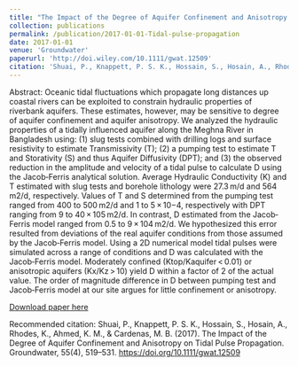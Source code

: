 ```yaml
---
title: "The Impact of the Degree of Aquifer Confinement and Anisotropy on Tidal Pulse Propagation"
collection: publications
permalink: /publication/2017-01-01-Tidal-pulse-propagation
date: 2017-01-01
venue: '﻿Groundwater'
paperurl: '﻿http://doi.wiley.com/10.1111/gwat.12509'
citation: '﻿Shuai, P., Knappett, P. S. K., Hossain, S., Hosain, A., Rhodes, K., Ahmed, K. M., &amp; Cardenas, M. B. (2017). The Impact of the Degree of Aquifer Confinement and Anisotropy on Tidal Pulse Propagation. Groundwater, 55(4), 519–531. https://doi.org/10.1111/gwat.12509'
---
```

Abstract: Oceanic tidal fluctuations which propagate long distances up coastal rivers can be exploited to constrain hydraulic properties of riverbank aquifers. These estimates, however, may be sensitive to degree of aquifer confinement and aquifer anisotropy. We analyzed the hydraulic properties of a tidally influenced aquifer along the Meghna River in Bangladesh using: (1) slug tests combined with drilling logs and surface resistivity to estimate Transmissivity (T); (2) a pumping test to estimate T and Storativity (S) and thus Aquifer Diffusivity (DPT); and (3) the observed reduction in the amplitude and velocity of a tidal pulse to calculate D using the Jacob‐Ferris analytical solution. Average Hydraulic Conductivity (K) and T estimated with slug tests and borehole lithology were 27.3 m/d and 564 m2/d, respectively. Values of T and S determined from the pumping test ranged from 400 to 500 m2/d and 1 to 5 × 10−4, respectively with DPT ranging from 9 to 40 × 105 m2/d. In contrast, D estimated from the Jacob‐Ferris model ranged from 0.5 to 9 × 104 m2/d. We hypothesized this error resulted from deviations of the real aquifer conditions from those assumed by the Jacob‐Ferris model. Using a 2D numerical model tidal pulses were simulated across a range of conditions and D was calculated with the Jacob‐Ferris model. Moderately confined (Ktop/Kaquifer < 0.01) or anisotropic aquifers (Kx/Kz > 10) yield D within a factor of 2 of the actual value. The order of magnitude difference in D between pumping test and Jacob‐Ferris model at our site argues for little confinement or anisotropy.

[Download paper here](﻿http://doi.wiley.com/10.1111/gwat.12509)

Recommended citation: ﻿Shuai, P., Knappett, P. S. K., Hossain, S., Hosain, A., Rhodes, K., Ahmed, K. M., & Cardenas, M. B. (2017). The Impact of the Degree of Aquifer Confinement and Anisotropy on Tidal Pulse Propagation. Groundwater, 55(4), 519–531. https://doi.org/10.1111/gwat.12509